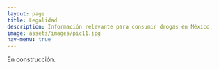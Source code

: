 ```yaml
---
layout: page
title: Legalidad
description: Información relevante para consumir drogas en México.
image: assets/images/pic11.jpg
nav-menu: true
---
```


En construcción.

<!-- ## Historia de las drogas en México

## Legalidad Actual

### ¿Me pueden arrestar?

### ¿Qué hago si me arrestan?

### Ministerio Público vs. Juez Cívico

## Más información -->
